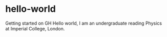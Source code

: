 # hello-world
Getting started on GH
Hello world,
I am an undergraduate reading Physics at Imperial College, London.
